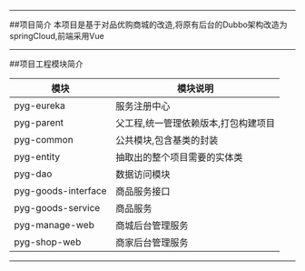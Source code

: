 ----
##项目简介
本项目是基于对品优购商城的改造,将原有后台的Dubbo架构改造为springCloud,前端采用Vue

-----
##项目工程模块简介
					
模块     | 模块说明
-------- | ---
pyg-eureka| 服务注册中心
pyg-parent| 父工程,统一管理依赖版本,打包构建项目
pyg-common| 公共模块,包含基类的封装
pyg-entity|抽取出的整个项目需要的实体类
pyg-dao	|数据访问模块
pyg-goods-interface|商品服务接口
pyg-goods-service|商品服务
pyg-manage-web|商城后台管理服务
pyg-shop-web|商家后台管理服务

-------------------

